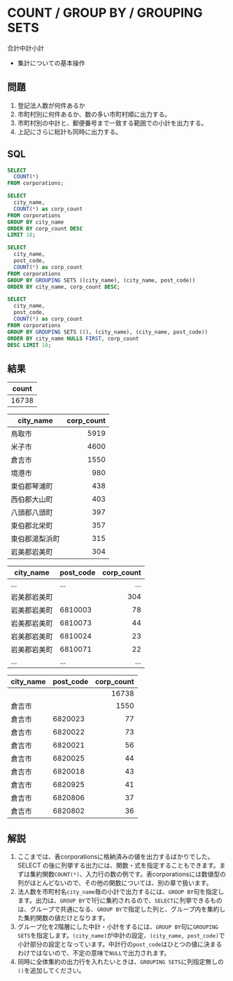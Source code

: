 # COUNT / GROUP BY / GROUPING SETS

合計中計小計 

- 集計についての基本操作

## 問題

1. 登記法人数が何件あるか
2. 市町村別に何件あるか、数の多い市町村順に出力する。
3. 市町村別の中計と、郵便番号まで一致する範囲での小計を出力する。
4. 上記にさらに総計も同時に出力する。

## SQL

```sql
SELECT
  COUNT(*)
FROM corporations; 
```

```sql
SELECT
  city_name,
  COUNT(*) as corp_count
FROM corporations 
GROUP BY city_name
ORDER BY corp_count DESC
LIMIT 10;
```

```sql
SELECT
  city_name,
  post_code,
  COUNT(*) as corp_count
FROM corporations
GROUP BY GROUPING SETS ((city_name), (city_name, post_code))
ORDER BY city_name, corp_count DESC;
```

```sql
SELECT
  city_name,
  post_code,
  COUNT(*) as corp_count
FROM corporations
GROUP BY GROUPING SETS ((), (city_name), (city_name, post_code))
ORDER BY city_name NULLS FIRST, corp_count
DESC LIMIT 10;
```

## 結果

|count| 
|-----|
|16738|

|          city_name          | corp_count| 
|-----------------------------|----------:|
| 鳥取市                      |       5919|
| 米子市                      |       4600|
| 倉吉市                      |       1550|
| 境港市                      |        980|
| 東伯郡琴浦町                |        438|
| 西伯郡大山町                |        403|
| 八頭郡八頭町                |        397|
| 東伯郡北栄町                |        357|
| 東伯郡湯梨浜町              |        315|
| 岩美郡岩美町                |        304|
 
|         city_name          | post_code | corp_count |
|----------------------------|-----------|-----------:|
|…|…|…|
| 岩美郡岩美町               |           |        304|
| 岩美郡岩美町               | 6810003   |         78|
| 岩美郡岩美町               | 6810073   |         44|
| 岩美郡岩美町               | 6810024   |         23|
| 岩美郡岩美町               | 6810071   |         22|
|…|…|…|
 
|        city_name       | post_code | corp_count|
|------------------------|-----------|----------:|
|                        |           |      16738|
| 倉吉市                  |           |       1550|
| 倉吉市                  | 6820023   |         77|
| 倉吉市                  | 6820022   |         73|
| 倉吉市                  | 6820021   |         56|
| 倉吉市                  | 6820025   |         44|
| 倉吉市                  | 6820018   |         43|
| 倉吉市                  | 6820925   |         41|
| 倉吉市                  | 6820806   |         37|
| 倉吉市                  | 6820802   |         36|


## 解説

1. ここまでは、表corporationsに格納済みの値を出力するばかりでした。SELECT の後に列挙する出力には、関数・式を指定することもできます。まずは集約関数`COUNT(*)`、入力行の数の例です。表corporationsには数値型の列がほとんどないので、その他の関数については、別の章で扱います。
2. 法人数を市町村名`city_name`毎の小計で出力するには、`GROUP BY`句を指定します。出力は、`GROUP BY`で1行に集約されるので、`SELECT`に列挙できるものは、グループで共通になる、`GROUP BY`で指定した列と、グループ内を集約した集約関数の値だけとなります。
3. グループ化を2階層にした中計・小計をするには、`GROUP BY`句に`GROUPING SETS`を指定します。`(city_name)`が中計の設定、`(city_name, post_code)`で小計部分の設定となっています。中計行の`post_code`はひとつの値に決まるわけではないので、不定の意味で`NULL`で出力されます。
4. 同時に全体集約の出力行を入れたいときは、`GROUPING SETS`に列指定無しの`()`を追加してください。
